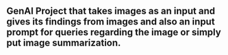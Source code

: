 ## GenAI Project that takes images as an input and gives its findings from images and also an input prompt for queries regarding the image or simply put image summarization.